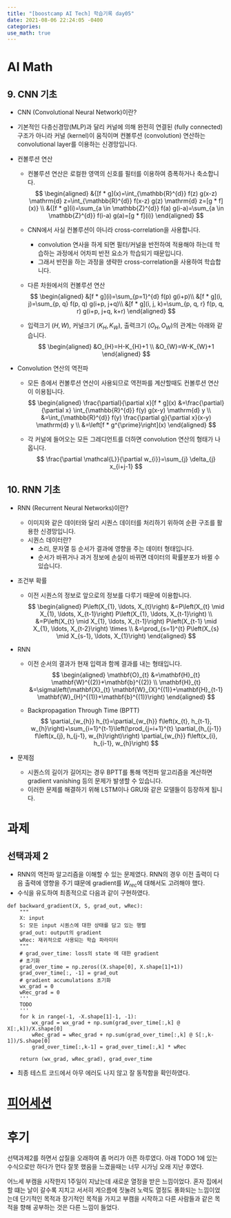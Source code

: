 ```yaml
---
title: "[boostcamp AI Tech] 학습기록 day05"
date: 2021-08-06 22:24:05 -0400
categories:
use_math: true
---
```


# AI Math
## 9. CNN 기초
* CNN (Convolutional Neural Network)이란?
* 기본적인 다층신경망(MLP)과 달리 커널에 의해 완전히 연결된 (fully connected) 구조가 아니라 커널 (kernel)이 움직이며 컨볼루션 (convolution) 연산하는 convolutional layer를 이용하는 신경망입니다.

* 컨볼루션 연산
    * 컨볼루션 연산은 로컬한 영역의 신호를 필터를 이용하여 증폭하거나 축소합니다.
    $$
    \begin{aligned}
    &{[f * g](x)=\int_{\mathbb{R}^{d}} f(z) g(x-z) \mathrm{d} z=\int_{\mathbb{R}^{d}} f(x-z) g(z) \mathrm{d} z=[g * f](x)} \\
    &{[f * g](i)=\sum_{a \in \mathbb{Z}^{d}} f(a) g(i-a)=\sum_{a \in \mathbb{Z}^{d}} f(i-a) g(a)=[g * f](i)}
    \end{aligned}
    $$
    * CNN에서 사실 컨볼루션이 아니라 cross-correlation을 사용합니다. 
        * convolution 연사을 하게 되면 필터/커널을 반전하여 적용해야 하는데 학습하는 과정에서 어차피 반전 요소가 학습되기 때문입니다.
        * 그래서 반전을 하는 과정을 생략한 cross-correlation을 사용하여 학습합니다.

    * 다른 차원에서의 컨볼루션 연산
    $$
    \begin{aligned}
    &[f * g](i)=\sum_{p=1}^{d} f(p) g(i+p)\\
    &[f * g](i, j)=\sum_{p, q} f(p, q) g(i+p, j+q)\\
    &[f * g](i, j, k)=\sum_{p, q, r} f(p, q, r) g(i+p, j+q, k+r)
    \end{aligned}
    $$

    * 입력크기 $(H, W)$, 커널크기 $\left(K_{H}, K_{W}\right)$, 출력크기 $\left(O_{H}, O_{W}\right)$의 관계는 아래와 같습니다.
    $$
    \begin{aligned}
    &O_{H}=H-K_{H}+1 \\
    &O_{W}=W-K_{W}+1
    \end{aligned}
    $$

* Convolution 연산의 역전파
    * 모든 층에서 컨볼루션 연산이 사용되므로 역전파를 계산할때도 컨볼루션 연산이 이용됩니다.
    $$
    \begin{aligned}
    \frac{\partial}{\partial x}[f * g](x) &=\frac{\partial}{\partial x} \int_{\mathbb{R}^{d}} f(y) g(x-y) \mathrm{d} y \\
    &=\int_{\mathbb{R}^{d}} f(y) \frac{\partial g}{\partial x}(x-y) \mathrm{d} y \\
    &=\left[f * g^{\prime}\right](x)
    \end{aligned}
    $$

    * 각 커널에 들어오는 모든 그레디언트를 더하면 convolution 연산의 형태가 나옵니다.
    $$
    \frac{\partial \mathcal{L}}{\partial w_{i}}=\sum_{j} \delta_{j} x_{i+j-1}
    $$

## 10. RNN 기초
* RNN (Recurrent Neural Networks)이란?
    * 이미지와 같은 데이터와 달리 시퀀스 데이터를 처리하기 위하여 순환 구조를 활용한 신경망입니다.
    * 시퀀스 데이터란?
        * 소리,  문자열 등 순서가 결과에 영향을 주는 데이터 형태입니다.
        * 순서가 바뀌거나 과거 정보에 손실이 바뀌면 데이터의 확률분포가 바뀔 수 있습니다.

* 조건부 확률
    * 이전 시퀀스의 정보로 앞으로의 정보를 다루기 때문에 이용합니다.
    $$
    \begin{aligned}
    P\left(X_{1}, \ldots, X_{t}\right) &=P\left(X_{t} \mid X_{1}, \ldots, X_{t-1}\right) P\left(X_{1}, \ldots, X_{t-1}\right) \\
    &=P\left(X_{t} \mid X_{1}, \ldots, X_{t-1}\right) P\left(X_{t-1} \mid X_{1}, \ldots, X_{t-2}\right) \times \\
    &=\prod_{s=1}^{t} P\left(X_{s} \mid X_{s-1}, \ldots, X_{1}\right)
    \end{aligned}
    $$

* RNN
    * 이전 순서의 결과가 현재 입력과 함께 결과를 내는 형태입니다.
    $$
    \begin{aligned}
    \mathbf{O}_{t} &=\mathbf{H}_{t} \mathbf{W}^{(2)}+\mathbf{b}^{(2)} \\
    \mathbf{H}_{t} &=\sigma\left(\mathbf{X}_{t} \mathbf{W}_{X}^{(1)}+\mathbf{H}_{t-1} \mathbf{W}_{H}^{(1)}+\mathbf{b}^{(1)}\right)
    \end{aligned}
    $$

    * Backpropagation Through Time (BPTT)
    $$
    \partial_{w_{h}} h_{t}=\partial_{w_{h}} f\left(x_{t}, h_{t-1}, w_{h}\right)+\sum_{i=1}^{t-1}\left(\prod_{j=i+1}^{t} \partial_{h_{j-1}} f\left(x_{j}, h_{j-1}, w_{h}\right)\right) \partial_{w_{h}} f\left(x_{i}, h_{i-1}, w_{h}\right)
    $$

* 문제점
    * 시퀀스의 길이가 길어지는 경우 BPTT를 통해 역전파 알고리즘을 계산하면 gradient vanishing 등의 문제가 발생할 수 있습니다.
    * 이러한 문제를 해결하기 위해 LSTM이나 GRU와 같은 모델들이 등장하게 됩니다.

# 과제
## 선택과제 2
* RNN의 역전파 알고리즘을 이해할 수 있는 문제였다. RNN의 경우 이전 출력이 다음 출력에 영향을 주기 떄문에 gradient를 $W_{rec}$에 대해서도 고려해야 했다.
* 수식을 유도하여 최종적으로 다음과 같이 구현하였다.
```
def backward_gradient(X, S, grad_out, wRec):
    """
    X: input
    S: 모든 input 시퀀스에 대한 상태를 담고 있는 행렬
    grad_out: output의 gradient
    wRec: 재귀적으로 사용되는 학습 파라미터
    """
    # grad_over_time: loss의 state 에 대한 gradient 
    # 초기화
    grad_over_time = np.zeros((X.shape[0], X.shape[1]+1))
    grad_over_time[:, -1] = grad_out
    # gradient accumulations 초기화
    wx_grad = 0
    wRec_grad = 0
    '''
    TODO
    '''
    for k in range(-1, -X.shape[1]-1, -1):
        wx_grad = wx_grad + np.sum(grad_over_time[:,k] @ X[:,k])/X.shape[0]
        wRec_grad = wRec_grad + np.sum(grad_over_time[:,k] @ S[:,k-1])/S.shape[0]
        grad_over_time[:,k-1] = grad_over_time[:,k] * wRec

    return (wx_grad, wRec_grad), grad_over_time
```
* 최종 테스트 코드에서 아무 에러도 나지 않고 잘 동작함을 확인하였다.

# [피어세션](https://hackmd.io/@ai17/HyHlrP5kK)

# 후기
선택과제2를 하면서 삽질을 오래하여 좀 머리가 아픈 하루였다. 아래  TODO 1에 있는 수식으로만 하다가 먼다 잘못 했음을 느겼을때는 너무 시가닝 오래 지난 후였다.

어느세 부캠을 시작한지 1주일이 지났는데 새로운 열정을 받은 느낌이었다. 혼자 집에서 할 떄는 날이 갈수록 지치고 서서히 게으름에 짓눌려 노력도 열정도 풍화되는 느낌이었는데 단기적인 목적과 장기적인 목적을 가지고 부캠을 시작하고 다른 사람들과 같은 목적을 향해 공부하는 것은 다른 느낌이 들었다. 